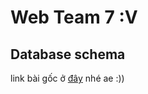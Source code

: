 # Web Team 7 :V

## Database schema

link bài gốc ở [đây](https://mysql.tutorials24x7.com/blog/guide-to-design-database-for-shopping-cart-in-mysql) nhé ae :))


